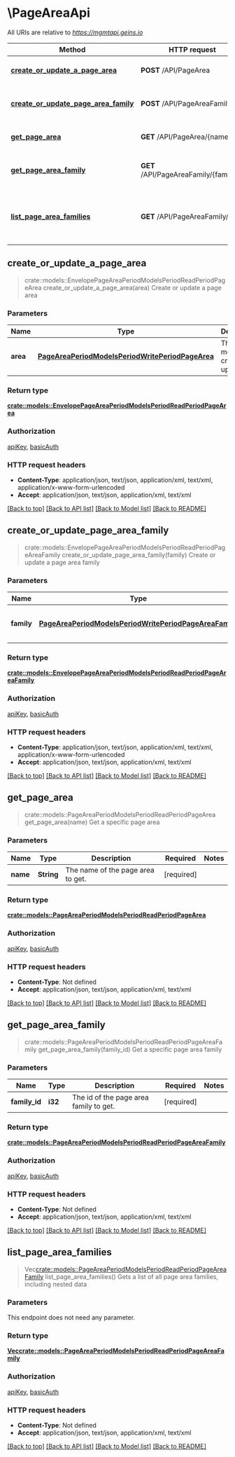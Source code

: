 # \PageAreaApi

All URIs are relative to *https://mgmtapi.geins.io*

Method | HTTP request | Description
------------- | ------------- | -------------
[**create_or_update_a_page_area**](PageAreaApi.md#create_or_update_a_page_area) | **POST** /API/PageArea | Create or update a page area
[**create_or_update_page_area_family**](PageAreaApi.md#create_or_update_page_area_family) | **POST** /API/PageAreaFamily | Create or update a page area family
[**get_page_area**](PageAreaApi.md#get_page_area) | **GET** /API/PageArea/{name} | Get a specific page area
[**get_page_area_family**](PageAreaApi.md#get_page_area_family) | **GET** /API/PageAreaFamily/{familyId} | Get a specific page area family
[**list_page_area_families**](PageAreaApi.md#list_page_area_families) | **GET** /API/PageAreaFamily/List | Gets a list of all page area families, including nested data



## create_or_update_a_page_area

> crate::models::EnvelopePageAreaPeriodModelsPeriodReadPeriodPageArea create_or_update_a_page_area(area)
Create or update a page area

### Parameters


Name | Type | Description  | Required | Notes
------------- | ------------- | ------------- | ------------- | -------------
**area** | [**PageAreaPeriodModelsPeriodWritePeriodPageArea**](PageAreaPeriodModelsPeriodWritePeriodPageArea.md) | The area model to create or update. | [required] |

### Return type

[**crate::models::EnvelopePageAreaPeriodModelsPeriodReadPeriodPageArea**](Envelope-PageArea.Models.Read.PageArea.md)

### Authorization

[apiKey](../README.md#apiKey), [basicAuth](../README.md#basicAuth)

### HTTP request headers

- **Content-Type**: application/json, text/json, application/xml, text/xml, application/x-www-form-urlencoded
- **Accept**: application/json, text/json, application/xml, text/xml

[[Back to top]](#) [[Back to API list]](../README.md#documentation-for-api-endpoints) [[Back to Model list]](../README.md#documentation-for-models) [[Back to README]](../README.md)


## create_or_update_page_area_family

> crate::models::EnvelopePageAreaPeriodModelsPeriodReadPeriodPageAreaFamily create_or_update_page_area_family(family)
Create or update a page area family

### Parameters


Name | Type | Description  | Required | Notes
------------- | ------------- | ------------- | ------------- | -------------
**family** | [**PageAreaPeriodModelsPeriodWritePeriodPageAreaFamily**](PageAreaPeriodModelsPeriodWritePeriodPageAreaFamily.md) | The family model to create or update. | [required] |

### Return type

[**crate::models::EnvelopePageAreaPeriodModelsPeriodReadPeriodPageAreaFamily**](Envelope-PageArea.Models.Read.PageAreaFamily.md)

### Authorization

[apiKey](../README.md#apiKey), [basicAuth](../README.md#basicAuth)

### HTTP request headers

- **Content-Type**: application/json, text/json, application/xml, text/xml, application/x-www-form-urlencoded
- **Accept**: application/json, text/json, application/xml, text/xml

[[Back to top]](#) [[Back to API list]](../README.md#documentation-for-api-endpoints) [[Back to Model list]](../README.md#documentation-for-models) [[Back to README]](../README.md)


## get_page_area

> crate::models::PageAreaPeriodModelsPeriodReadPeriodPageArea get_page_area(name)
Get a specific page area

### Parameters


Name | Type | Description  | Required | Notes
------------- | ------------- | ------------- | ------------- | -------------
**name** | **String** | The name of the page area to get. | [required] |

### Return type

[**crate::models::PageAreaPeriodModelsPeriodReadPeriodPageArea**](PageArea.Models.Read.PageArea.md)

### Authorization

[apiKey](../README.md#apiKey), [basicAuth](../README.md#basicAuth)

### HTTP request headers

- **Content-Type**: Not defined
- **Accept**: application/json, text/json, application/xml, text/xml

[[Back to top]](#) [[Back to API list]](../README.md#documentation-for-api-endpoints) [[Back to Model list]](../README.md#documentation-for-models) [[Back to README]](../README.md)


## get_page_area_family

> crate::models::PageAreaPeriodModelsPeriodReadPeriodPageAreaFamily get_page_area_family(family_id)
Get a specific page area family

### Parameters


Name | Type | Description  | Required | Notes
------------- | ------------- | ------------- | ------------- | -------------
**family_id** | **i32** | The id of the page area family to get. | [required] |

### Return type

[**crate::models::PageAreaPeriodModelsPeriodReadPeriodPageAreaFamily**](PageArea.Models.Read.PageAreaFamily.md)

### Authorization

[apiKey](../README.md#apiKey), [basicAuth](../README.md#basicAuth)

### HTTP request headers

- **Content-Type**: Not defined
- **Accept**: application/json, text/json, application/xml, text/xml

[[Back to top]](#) [[Back to API list]](../README.md#documentation-for-api-endpoints) [[Back to Model list]](../README.md#documentation-for-models) [[Back to README]](../README.md)


## list_page_area_families

> Vec<crate::models::PageAreaPeriodModelsPeriodReadPeriodPageAreaFamily> list_page_area_families()
Gets a list of all page area families, including nested data

### Parameters

This endpoint does not need any parameter.

### Return type

[**Vec<crate::models::PageAreaPeriodModelsPeriodReadPeriodPageAreaFamily>**](PageArea.Models.Read.PageAreaFamily.md)

### Authorization

[apiKey](../README.md#apiKey), [basicAuth](../README.md#basicAuth)

### HTTP request headers

- **Content-Type**: Not defined
- **Accept**: application/json, text/json, application/xml, text/xml

[[Back to top]](#) [[Back to API list]](../README.md#documentation-for-api-endpoints) [[Back to Model list]](../README.md#documentation-for-models) [[Back to README]](../README.md)

